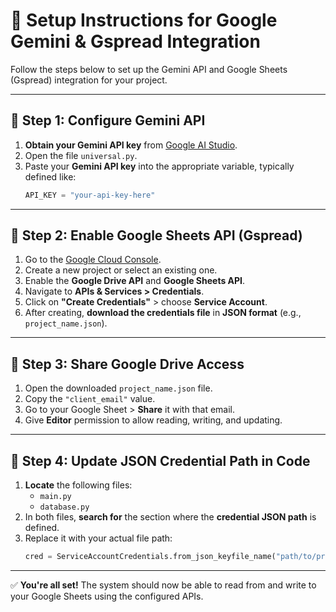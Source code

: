 # 🔧 Setup Instructions for Google Gemini & Gspread Integration

Follow the steps below to set up the Gemini API and Google Sheets (Gspread) integration for your project.

---

## 📌 Step 1: Configure Gemini API

1. **Obtain your Gemini API key** from [Google AI Studio](https://aistudio.google.com/app/apikey).
2. Open the file `universal.py`.
3. Paste your **Gemini API key** into the appropriate variable, typically defined like:
   ```python
   API_KEY = "your-api-key-here"
   ```

---

## 📌 Step 2: Enable Google Sheets API (Gspread)

1. Go to the [Google Cloud Console](https://console.cloud.google.com/).
2. Create a new project or select an existing one.
3. Enable the **Google Drive API** and **Google Sheets API**.
4. Navigate to **APIs & Services > Credentials**.
5. Click on **"Create Credentials"** > choose **Service Account**.
6. After creating, **download the credentials file** in **JSON format** (e.g., `project_name.json`).

---

## 📌 Step 3: Share Google Drive Access

1. Open the downloaded `project_name.json` file.
2. Copy the `"client_email"` value.
3. Go to your Google Sheet > **Share** it with that email.
4. Give **Editor** permission to allow reading, writing, and updating.

---

## 📌 Step 4: Update JSON Credential Path in Code

1. **Locate** the following files:
   - `main.py`
   - `database.py`
2. In both files, **search for** the section where the **credential JSON path** is defined.
3. Replace it with your actual file path:
   ```python
   cred = ServiceAccountCredentials.from_json_keyfile_name("path/to/project_name.json", scope)
   ```

---

✅ **You're all set!** The system should now be able to read from and write to your Google Sheets using the configured APIs.
